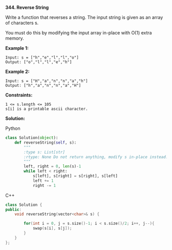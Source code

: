 **344. Reverse String**

Write a function that reverses a string. The input string is given as an array of characters s.

You must do this by modifying the input array in-place with O(1) extra memory.

**Example 1:**


```
Input: s = ["h","e","l","l","o"]
Output: ["o","l","l","e","h"]
```
**Example 2:**

```
Input: s = ["H","a","n","n","a","h"]
Output: ["h","a","n","n","a","H"]
```

**Constraints:**

```
1 <= s.length <= 105
s[i] is a printable ascii character.
```

**Solution:**

Python
```python
class Solution(object):
    def reverseString(self, s):
        """
        :type s: List[str]
        :rtype: None Do not return anything, modify s in-place instead.
        """
        left, right = 0, len(s)-1
        while left < right:
            s[left], s[right] = s[right], s[left]
            left += 1
            right -= 1

```
C++

```cpp
class Solution {
public:
    void reverseString(vector<char>& s) {

        for(int i = 0, j = s.size()-1; i < s.size()/2; i++, j--){
            swap(s[i], s[j]);
        }
    }
};
```
